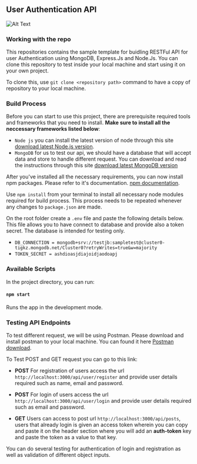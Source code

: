 ## User Authentication API 

![Alt Text](https://youtu.be/Hja-HaNVoDc)

### Working with the repo 
This repositories contains the sample template for buidling RESTFul API for user Authentication using MongoDB, Express.Js and Node.Js. You can clone this repository to test inside your local machine and start using it on your own project.

To clone this, use `git clone <repository path>` command to have a copy of repository to your local machine.

### Build Process
Before you can start to use this project, there are prerequisite required tools and frameworks that you need to install. **Make sure to install all the neccessary frameworks listed below**:

* `Node js` you can install the latest version of node through this site [download latest Node.js version](https://nodejs.org/en/download/).
* `MongoDB` for us to test our api, we should have a database that will accept data and store to handle different request. You can download and read the instructions through this site [download latest MongoDB version](https://docs.mongodb.com/manual/tutorial/install-mongodb-on-windows/) 

After you've installed all the necessary requirements, you can now install npm packages. Please refer to it's documentation. [npm documentation](https://docs.npmjs.com/downloading-and-installing-packages-locally).

Use `npm install` from your terminal to install all necessary node modules required for build process. This process needs to be repeated whenever any changes to `package.json` are made.

On the root folder create a `.env` file and paste the following details below. This file allows you to have connect to database and provide also a token secret. The database is intended for testing only.

* `DB_CONNECTION = mongodb+srv://testjb:sampletest@cluster0-tigkz.mongodb.net/Cluster0?retryWrites=true&w=majority`
* `TOKEN_SECRET = ashdioasjdiajoidjaodoapj`


### Available Scripts

In the project directory, you can run:

#### `npm start`
Runs the app in the development mode. <br>

### Testing API Endpoints

To test different request, we will be using Postman. Please download and install postman to your local machine. You can found it here [Postman download](https://www.postman.com/).

To Test POST and GET request you can go to this link:
* **POST** For registration of users access the url `http://localhost:3000/api/user/register` and provide user details required such as name, email and password.
* **POST** For login of users access the url `http://localhost:3000/api/user/login` and provide user details required such as email and password.

* **GET** Users can access to post url `http://localhost:3000/api/posts`, users that already login is given an access token wherein you can copy and paste it on the header section where you will add an **auth-token** key and paste the token as a value to that key. 

You can do several testing for authentication of login and registration as well as validation of different object inputs.




 

